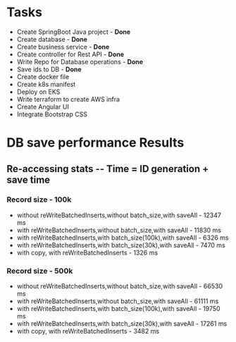 # Tasks

* Create SpringBoot Java project - **Done**
* Create database - **Done**
* Create business service - **Done**
* Create controller for Rest API - **Done**
* Write Repo for Database operations - **Done**
* Save ids to DB - **Done**
* Create docker file
* Create k8s manifest
* Deploy on EKS
* Write terraform to create AWS infra
* Create Angular UI
* Integrate Bootstrap CSS

# DB save performance Results

## Re-accessing stats -- Time = ID generation + save time
### Record size - 100k
* without reWriteBatchedInserts,without batch_size,with saveAll - 12347 ms
* with reWriteBatchedInserts,without batch_size,with saveAll    - 11830 ms
* with reWriteBatchedInserts,with batch_size(100k),with saveAll - 6326 ms
* with reWriteBatchedInserts,with batch_size(30k),with saveAll  - 7470 ms
* with copy, with reWriteBatchedInserts                         - 1326 ms
### Record size - 500k
* without reWriteBatchedInserts,without batch_size,with saveAll - 66530 ms
* with reWriteBatchedInserts,without batch_size,with saveAll    - 61111 ms
* with reWriteBatchedInserts,with batch_size(100k),with saveAll - 19750 ms
* with reWriteBatchedInserts,with batch_size(30k),with saveAll  - 17261 ms
* with copy, with reWriteBatchedInserts                         - 3482 ms

